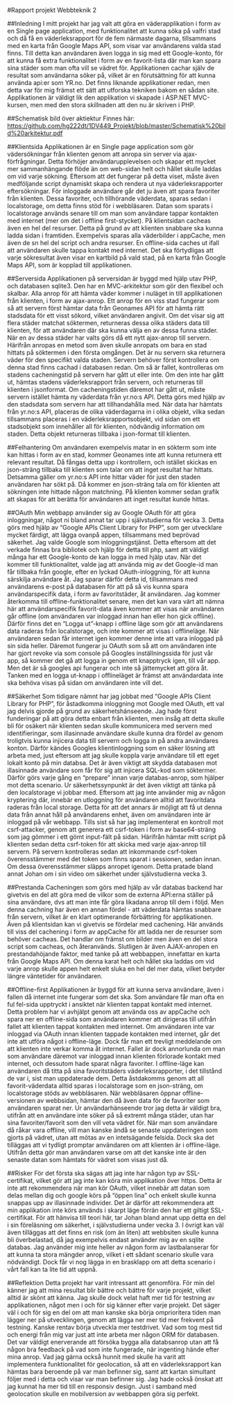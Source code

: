 #Rapport projekt Webbteknik 2

##Inledning
I mitt projekt har jag valt att göra en väderapplikation i form av en Single page application, med funktionalitet att kunna söka på valfri stad och då få en väderleksrapport för de fem närmaste dagarna, tillsammans med en karta från Google Maps API, som visar var användarens valda stad finns. Till detta kan användaren även logga in sig med ett Google-konto, för att kunna få extra funktionalitet i form av en favorit-lista där man kan spara sina städer som man ofta vill se vädret för. Applikationen cachar själv de resultat som användarna söker på, vilket är en förutsättning för att kunna använda api:er som YR.no. Det finns liknande applikationer redan, men detta var för mig främst ett sätt att utforska tekniken bakom en sådan site. Applikationen är väldigt lik den applikation vi skapade i ASP.NET MVC-kursen, men med den stora skillnaden att den nu är skriven i PHP. 

##Schematisk bild över aktiektur
Finnes här: https://github.com/hg222dt/1DV449_Projekt/blob/master/Schematisk%20bild%20arkitektur.pdf

##Klientsida
Applikationen är en Single page application som gör vädersökningar från klienten genom att anropa sin server via ajax-förfrågningar. Detta förhöjer användarupplevelsen och skapar ett mycket mer sammanhängande flöde än om web-sidan helt och hållet skulle laddas om vid varje sökning. Eftersom att det fungerar på detta viset, måste även medföljande script dynamiskt skapa och rendera ut nya väderleksrapporter eftersökningar.
För inloggade användare går det ju även att spara favoriter från klienten. Dessa favoriter, och tillhörande väderdata, sparas sedan i localstorage, om detta finns stöd för i webbläsaren. Datan som sparats i localstorage används senare till om man som användare tappar kontakten med internet (mer om det i offline first-stycket).
På klientsidan cacheas även en hel del resurser. Detta på grund av att klienten snabbare ska kunna ladda sidan i framtiden. Exempelvis sparas alla väderbilder i appCache, men även de sn hel del script och andra resurser. En offline-sida caches ut ifall att användaren skulle tappa kontakt med internet.
Det ska förtydligas att varje sökresultat även visar en kartbild på vald stad, på en karta från Google Maps API, som är kopplad till applikationen.

##Serversida
Applikationen på serversidan är byggd med hjälp utav PHP, och databasen sqlite3. Den har en MVC-arkitektur som gör den flexibel och skalbar. Alla anrop för att hämta väder kommer i nuläget in till applikationen från klienten, i form av ajax-anrop. 
Ett anrop för en viss stad fungerar som så att servern först hämtar data från Geonames API för att hämta rätt stadsdata för ett visst sökord, vilket användaren angivit. Om det visar sig att flera städer matchat söktermen, returneras dessa olika städers data till klienten, för att användaren där ska kunna välja en av dessa funna städer. När en av dessa städer har valts görs då ett nytt ajax-anrop till servern. Härifrån anropas en metod som även skulle anropats om bara en stad hittats på söktermen i den första omgången. Det är nu servern ska returnera väder för den specifikt valda staden.
Servern behöver först kontrollera om denna stad finns cachad i databasen redan. Om så är fallet, kontrolleras om stadens cacheningstid på servern har gått ut eller inte. Om den inte har gått ut, hämtas stadens väderleksrapport från servern, och returneras till klienten i jsonformat. Om cacheningstiden däremot har gått ut, måste servern istället hämta ny väderdata från yr.no:s API.
Detta görs med hjälp av den stadsdata som servern har att tillhandahålla med.
När data har hämtats från yr.no:s API, placeras de olika väderdagarna in i olika objekt, vilka sedan tillsammans placeras i en väderleksrapportsobjekt, vid sidan om ett stadsobjekt som innehåller all för klienten, nödvändig information om staden.
Detta objekt returneras tillbaka i json-format till klienten.

##Felhantering
Om användaren exempelvis matar in en sökterm som inte kan hittas i form av en stad, kommer Geonames inte att kunna returnera ett relevant resultat. Då fångas detta upp i kontrollern, och istället skickas en json-sträng tillbaka till klienten som talar om att inget resultat har hittats. 
Detsamma gäller om yr.no:s API inte hittar väder för just den staden användaren har sökt på. Då kommer en json-sträng tala om för klienten att sökningen inte hittade någon matchning.
På klienten kommer sedan grafik att skapas för att berätta för användaren att inget resultat kunde hittas. 

##OAuth
Min webbapp använder sig av Google OAuth för att göra inloggningar, något ni bland annat tar upp i självstudierna för vecka 3. Detta görs med hjälp av “Google APIs Client Library for PHP”, som ger utvecklare mycket färdigt, att lägga ovanpå appen, tillsammans med beprövad säkerhet. 
Jag valde Google som inloggningstjänst. Detta eftersom att det verkade finnas bra bibliotek och hjälp för detta till php, samt att väldigt många har ett Google-konto de kan logga in med hjälp utav.
När det kommer till funktionalitet, valde jag att använda mig av det Google-id man får tillbaka från google, efter en lyckad OAuth-inloggning, för att kunna särskilja användare åt. Jag sparar därför detta id, tillsammans med användarens e-post på databasen för att på så vis kunna spara användarspecifik data, i form av favoritstäder, åt användaren.
Jag kommer återkomma till offline-funktionalitet senare, men det kan vara värt att nämna här att användarspecifik favorit-data även kommer att visas när användaren går offline (om användaren var inloggad innan han eller hon gick offline). Därför finns det en “Logga ut”-knapp i offline läge som gör att användarens data raderas från localstorage, och inte kommer att visas i offlineläge. När användaren sedan får internet igen kommer denne inte att vara inloggad på sin sida heller. Däremot fungerar ju OAuth som så att om användaren inte har gjort revoke via som console på Googles inställningssida för just vår app, så kommer det gå att logga in genom ett knapptryck igen, till vår app. Men det är så googles api fungerar och inte så jättemycket att göra åt. Tanken med en logga ut-knapp i offlineläget är främst att användardata inte ska behöva visas på sidan om användaren inte vill det.

##Säkerhet
Som tidigare nämnt har jag jobbat med “Google APIs Client Library for PHP”, för åstadkomma inloggning mot Google med OAuth, ett val jag delvis gjorde på grund av säkerhetshänseende. Jag hade först funderingar på att göra detta enbart från klienten, men insåg att detta skulle bli för osäkert när klienten sedan skulle kommunicera med servern med identifieringar, som illasinnade användare skulle kunna dra fördel av genom troligtvis kunna injicera data till servern och logga in på andra användares konton. Därför kändes Googles klientinloggning som en säker lösning att arbeta med, just eftersom att jag skulle koppla varje användare till ett eget lokalt konto på min databsa. 
Det är även viktigt att skydda databasen mot illasinnade användare som får för sig att injicera SQL-kod som söktermer. Därför görs varje gång en “prepare” innan varje databas-anrop, som hjälper mot detta scenario.
Ur säkerhetssynpunkt är det även viktigt att tänka på den localstorage vi jobbar med. Eftersom att jag inte använder mig av någon kryptering där, innebär en utloggning för användaren alltid att favoritdata raderas från local storage. Detta för att det annars är möjligt att få ut denna data från annat håll på användarens enhet, även om användaren inte är inloggad på vår webbapp.
Tills sist så har jag implementerat en kontroll mot csrf-attacker, genom att generera ett csrf-token i form av base64-sträng som jag gömmer i ett gömt input-fält på sidan. Härifrån hämtar mitt script på klienten sedan detta csrf-token för att skicka med varje ajax-anrop till servern.
På servern kontrolleras sedan att inkommande csrf-token överensstämmer med det token som finns sparat i sessionen, sedan innan. Om dessa överensstämmer släpps anropet igenom. Detta pratade bland annat Johan om i sin video om säkerhet under självstudierna vecka 3.

##Prestanda
Cacheningen som görs med hjälp av vår databas backend har givetvis en del att göra med de vilkor som de externa API:erna ställer på sina användare, dvs att man inte får göra likadana anrop till dem i följd. Men denna cachning har även en annan fördel - att väderdata hämtas snabbare från servern, vilket är en klart optimerande förbättring för applikationen.
Även på klientsidan kan vi givetvis se fördelar med cachening. Här används till viss del cachening i form av appCache för att ladda ner de resurser som behöver cacheas. Det handlar om främst om bilder men även en del stora script som cacheas, och återanvänds.
Slutligen är även AJAX-anropen en prestandahöjande faktor, med tanke på att webbappen, innefattar en karta från Google Maps API. Om denna karat helt och hållet ska laddas om vid varje anrop skulle appen helt enkelt sluka en hel del mer data, vilket betyder längre väntetider för användaren. 

##Offline-first 
Applikationen är byggd för att kunna serva användare, även i fallen då internet inte fungerar som det ska. Som användare får man ofta en ful fel-sida upptryckt i ansiktet när klienten tappat kontakt med internet. Detta problem har vi avhjälpt genom att använda oss av appCache och spara ner en offline-sida som användaren kommer att dirigeras till utifrån fallet att klienten tappat kontakten med internet. Om användaren inte var inloggad via OAuth innan klienten tappade kontakten med internet, går det inte att utföra något i offline-läge. Dock får man ett trevligt meddelande om att klienten inte verkar komma åt internet. Fallet är dock annorlunda om man som användare däremot var inloggad innan klienten förlorade kontakt med internet, och dessutom hade sparat några favoriter. I offline-läge kan användaren då titta på sina favoritstäders väderleksrapporter, i det tillstånd de var i, sist man uppdaterade dem. Detta åstdakomms genom att all favorit-väderdata alltid sparas i localstorage som en json-sträng, om localstorage stöds av webbläsaren. När webbläsaren öppnar offline-versionen av webbsidan, hämtar den då även data för de favoriter som användaren sparat ner.
Ur användarhänseende tror jag detta är väldigt bra, utifrån att en användare inte söker på så extremt många städer, utan har sina favoriter/favorit som den vill veta vädret för. När man som användare då råkar vara offline, vill man kanske ändå se senaste uppdateringen som gjorts på vädret, utan att mötas av en intetsägande felsida. Dock ska det tilläggas att vi tydligt promptar användaren om att klienten är i offline-läge. Utifrån detta gör man användaren varse om att det kanske inte är den senaste datan som hämtats för vädret som visas just då.

##Risker
För det första ska sägas att jag inte har någon typ av SSL-certifikat, vilket gör att jag inte kan köra min applikation över https. Detta är inte att rekommendera när man kör OAuth, vilket innebär att datan som delas mellan dig och google körs på “öppen lina” och enkelt skulle kunna snappas upp av illasinnade individer. Det är därför att rekommendera att min applikation inte körs används i skarpt läge förrän den har ett giltigt SSL-certifikat. För att hänvisa till teori här, tar Johan bland annat upp detta en del i sin föreläsning om säkerhet, i självstudierna under vecka 3.
I övrigt kan väl även tilläggas att det finns en risk (om än liten) att webbsiten skulle kunna bli överbelastad, då jag exempelvis endast använder mig av en sqlite databas. Jag använder mig inte heller av någon form av lastbalanserar för att kunna ta stora mängder anrop, vilket i ett sådant scenario skulle vara nödvändigt. Dock får vi nog lägga in en brasklapp om att detta scenario i vårt fall kan ta lite tid att uppnå.

##Reflektion
Detta projekt har varit intressant att genomföra. För min del känner jag att mina resultat blir bättre och bättre för varje projekt, vilket alltid är skönt att känna. Jag skulle dock velat haft mer tid för testning av applikationen, något men i och för sig känner efter varje projekt. Det säger väl i och för sig en del om att man kanske ska börja omprioritera tiden man lägger ner på utvecklingen, genom att lägga ner mer tid mer frekvent på testning. Kanske rentav börja utveckla mer testdrivet. 
Vad som tog mest tid och energi från mig var just att inte arbeta mer någon ORM för databasen. Det var väldigt enerverande att försöka bygga alla databsanrop utan att få någon bra feedback på vad som inte fungerade, när ingenting hände efter mina anrop.
Vad jag gärna också hunnit med skulle ha varit att implementera funktionalitet för geolocation, så att en väderleksrapport kan hämtas bara beroende på var man befinner sig, samt att kartan simultant följer med i detta och visar var man befinner sig.
Jag hade också önskat att jag kunnat ha mer tid till en responsiv design. Just i samband med geolocation skulle en mobilversion av webbappen göra sig perfekt. 
